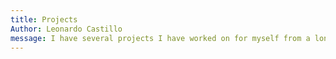 ```yaml
---
title: Projects
Author: Leonardo Castillo
message: I have several projects I have worked on for myself from a long time. These have taught me many lessons that I carry with me at anytime I’m working on something new. Truly a good journey experience.
---
```


